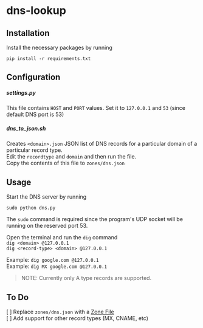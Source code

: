# dns-lookup

## Installation

Install the necessary packages by running  
```
pip install -r requirements.txt
```

## Configuration

##### settings.py
This file contains `HOST` and `PORT` values. Set it to `127.0.0.1` and `53` (since default DNS port is 53)  

##### dns_to_json.sh  
Creates `<domain>.json` JSON list of DNS records for a particular domain of a particular record type.  
Edit the `recordtype` and `domain` and then run the file.  
Copy the contents of this file to `zones/dns.json`  

## Usage

Start the DNS server by running  
```
sudo python dns.py
```  
The `sudo` command is required since the program's UDP socket will be running on the reserved port 53.  

Open the terminal and run the `dig` command  
`dig <domain> @127.0.0.1`  
`dig <record-type> <domain> @127.0.0.1`  

Example: `dig google.com @127.0.0.1`  
Example: `dig MX google.com @127.0.0.1`  

> NOTE: Currently only A type records are supported.

## To Do
[ ] Replace `zones/dns.json` with a [Zone File](https://docs.oracle.com/en-us/iaas/Content/DNS/Reference/formattingzonefile.htm)  
[ ] Add support for other record types (MX, CNAME, etc)  
